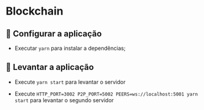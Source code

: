 # Blockchain

## :wrench: Configurar a aplicação

- Executar `yarn` para instalar a dependências;

## :horse_racing: Levantar a aplicação

- Execute `yarn start` para levantar o servidor

- Execute `HTTP_PORT=3002 P2P_PORT=5002 PEERS=ws://localhost:5001 yarn start` para levantar o segundo servidor